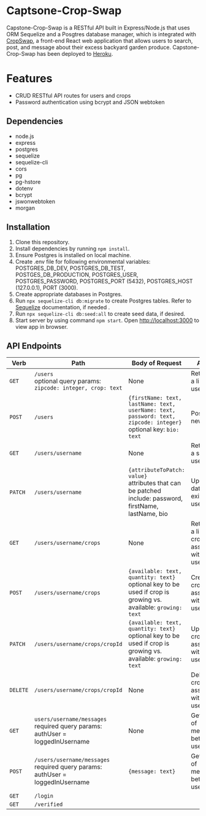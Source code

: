 # Captsone-Crop-Swap

Capstone-Crop-Swap is a RESTful API built in Express/Node.js that uses ORM Sequelize and a Posgtres database manager, which is integrated with [CropSwap](https://github.com/lkleinert/Capstone-Crop-Swap-Frontend), a front-end React web application that allows users to search, post, and message about their excess backyard garden produce. Capstone-Crop-Swap has been deployed to [Heroku](https://crop-swap-backend.herokuapp.com/users).

# Features

* CRUD RESTful API routes for users and crops 
* Password authentication using bcrypt and JSON webtoken


## Dependencies

* node.js
* express
* postgres
* sequelize
* sequelize-cli
* cors
* pg
* pg-hstore
* dotenv
* bcrypt
* jswonwebtoken
* morgan


## Installation

1. Clone this repository.
2. Install dependencies by running `npm install`.
3. Ensure Postgres is installed on local machine.
4. Create .env file for following environmental variables: POSTGRES_DB_DEV, POSTGRES_DB_TEST, POSTGES_DB_PRODUCTION, POSTGRES_USER, POSTGRES_PASSWORD, POSTGRES_PORT (5432), POSTGRES_HOST (127.0.0.1), PORT (3000).
5. Create appropriate databases in Postgres.
6. Run ```npx sequelize-cli db:migrate``` to create Postgres tables. Refer to [Sequelize](https://sequelize.org/docs/v6/other-topics/migrations/) documentation, if needed .
7. Run ```npx sequelize-cli db:seed:all``` to create seed data, if desired.
8. Start server by using command `npm start`. Open [http://localhost:3000](http://localhost:3000) to view app in browser.


## API Endpoints

| Verb  | Path  | Body of Request | Action  |
|---|---|---|---|
| `GET`  | `/users` <br> optional query params: `zipcode: integer, crop: text` | None | Retrieves a list of users  |
| `POST`  | `/users`  | `{firstName: text, lastName: text, userName: text, password: text, zipcode: integer}` <br> optional key: `bio: text`  | Posts a new user |
| `GET`  | `/users/username`  | None | Retrieves a specific user |
| `PATCH`  | `/users/username`  | `{attributeToPatch: value}` <br> attributes that can be patched include: password, firstName, lastName, bio | Updates data of an existing user |
| `GET`  | `/users/username/crops`  | None | Retrieves a list of crops associated with a user  |
| `POST`  | `/users/username/crops`  | `{available: text, quantity: text}` <br> optional key to be used if crop is growing vs. available: `growing: text` | Creates a crop associated with a user  |
| `PATCH`  | `/users/username/crops/cropId` |`{available: text, quantity: text}` <br> optional key to be used if crop is growing vs. available: `growing: text` | Updates a crop associated with a user  |
| `DELETE`  | `/users/username/crops/cropId` | None  | Deletes a crop associated with a user  |
| `GET`  | `users/username/messages` <br> required query params: authUser = loggedInUsername  | None  | Gets a list of messages between 2 users |
| `POST`  | `/users/username/messages` <br> required query params: authUser = loggedInUsername  | `{message: text}`  | Gets a list of messages between 2 users |
| `GET`  | `/login` <br> |   |  |
| `GET`  | `/verified` <br>  | | |




